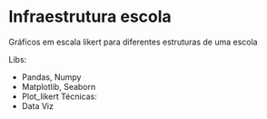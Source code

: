 # Infraestrutura escola
 Gráficos em escala likert para diferentes estruturas de uma escola
 
 Libs: 
 - Pandas, Numpy
 - Matplotlib, Seaborn
 - Plot_likert
Técnicas:
- Data Viz
